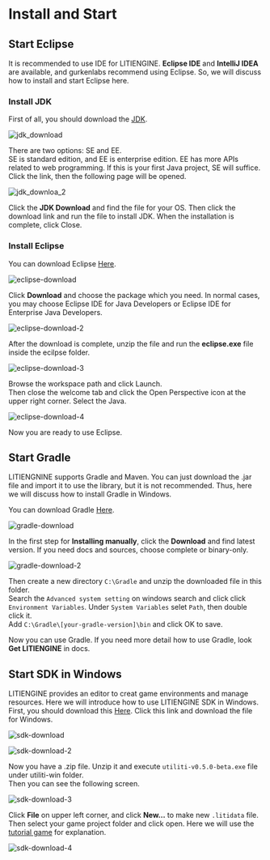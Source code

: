 # Install and Start

## Start Eclipse

It is recommended to use IDE for LITIENGINE. **Eclipse IDE** and **IntelliJ IDEA** are available, and gurkenlabs recommend using Eclipse. So, we will discuss how to install and start Eclipse here.


### Install JDK

First of all, you should download the [JDK](https://www.oracle.com/java/technologies/).


![jdk_download](./img/jdk_download.png)


There are two options: SE and EE.  
SE is standard edition, and EE is enterprise edition. EE has more APIs related to web programming. If this is your first Java project, SE will suffice.  
Click the link, then the following page will be opened.


![jdk_downloa_2](./img/jdk_download_2.png)


Click the **JDK Download** and find the file for your OS. Then click the download link and run the file to install JDK. When the installation is complete, click Close.


### Install Eclipse

You can download Eclipse [Here](https://www.eclipse.org/ide/).


![eclipse-download](./img/eclipse_download.png)


Click **Download** and choose the package which you need. In normal cases, you may choose Eclipse IDE for Java Developers or Eclipse IDE for Enterprise Java Developers.


![eclipse-download-2](./img/eclipse_download_2.png)


After the download is complete, unzip the file and run the **eclipse.exe** file inside the ecilpse folder.


![eclipse-download-3](./img/eclipse_download_3.png)


Browse the workspace path and click Launch.  
Then close the welcome tab and click the Open Perspective icon at the upper right corner. Select the Java.


![eclipse-download-4](./img/eclipse_download_4.png)


Now you are ready to use Eclipse.


## Start Gradle

LITIENGNINE supports Gradle and Maven. You can just download the .jar file and import it to use the library, but it is not recommended. Thus, here we will discuss how to install Gradle in Windows.


You can download Gradle [Here](https://gradle.org/install/).


![gradle-download](./img/gradle_download.png)


In the first step for **Installing manually**, click the **Download** and find latest version. If you need docs and sources, choose complete or binary-only.


![gradle-download-2](./img/gradle_download_2.png)


Then create a new directory `C:\Gradle` and unzip the downloaded file in this folder.  
Search the `Advanced system setting` on windows search and click click `Environment Variables`. Under `System Variables` selet `Path`, then double click it.  
Add `C:\Gradle\[your-gradle-version]\bin` and click OK to save.


Now you can use Gradle. If you need more detail how to use Gradle, look **Get LITIENGINE** in docs.


## Start SDK in Windows

LITIENGINE provides an editor to creat game environments and manage resources. Here we will introduce how to use LITIENGINE SDK in Windows.  
First, you should download this [Here](https://litiengine.com/download/). Click this link and download the file for Windows.


![sdk-download](./img/sdk_download.png)


![sdk-download-2](./img/sdk_download_2.png)


Now you have a .zip file. Unzip it and execute `utiliti-v0.5.0-beta.exe` file under utiliti-win folder.  
Then you can see the following screen.


![sdk-download-3](./img/sdk-download_3.png)


Click **File** on upper left corner, and click **New...** to make new `.litidata` file. Then select your game project folder and click open. Here we will use the [tutorial game](https://github.com/gurkenlabs/litiengine-gurk-nukem) for explanation.


![sdk-download-4](./img/sdk-download_4.png)



